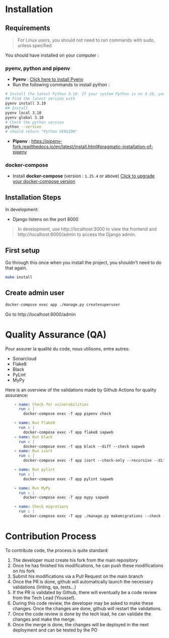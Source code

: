 # Installation

## Requirements

> For Linux users, you should not need to run commands with sudo, unless specified

You should have installed on your computer :

### pyenv, python and pipenv

- **Pyenv** : [Click here to install Pyenv](https://github.com/pyenv/pyenv-installer)
- Run the following commands to install python :

```bash
# Install the latest Python 3.10. If your system Python is on 3.10, you don't need that.
## Find the latest version with
pyenv install 3.10
## Install
pyenv local 3.10
pyenv global 3.10
# Check the python version
python --version
# should return "Python VERSION"
```

- **Pipenv** : https://pipenv-fork.readthedocs.io/en/latest/install.html#pragmatic-installation-of-pipenv

### docker-compose

- Install **docker-compose** (version : `1.25.4` or above) [Click to upgrade your docker-compose version](https://docs.docker.com/compose/install/)

## Installation Steps

In development:

- Django listens on the port 8000

> In development, use http://localhost:3000 to view the frontend and http://localhost:8000/admin to access the Django admin.

## First setup

Go through this once when you install the project, you shouldn't need to do that again.

```bash
make install
```

## Create admin user

```bash
docker-compose exec app ./manage.py createsuperuser
```

Go to http://localhost:8000/admin


# Quality Assurance (QA)

Pour assurer la qualité du code, nous utilisons, entre autres:

- Sonarcloud
- Flake8
- Black
- PyLint
- MyPy

Here is an overview of the validations made by Github Actions for quality assurance:

``` yaml
    - name: Check for vulnerabilities
      run : |
        docker-compose exec -T app pipenv check

    - name: Run Flake8
      run : |
        docker-compose exec -T app flake8 sapweb
    - name: Run black
      run : |
        docker-compose exec -T app black --diff --check sapweb
    - name: Run isort
      run : |
        docker-compose exec -T app isort --check-only --recursive --diff sapweb

    - name: Run pylint
      run : |
        docker-compose exec -T app pylint sapweb

    - name: Run MyPy
      run : |
        docker-compose exec -T app mypy sapweb

    - name: Check migrations
      run : |
        docker-compose exec -T app ./manage.py makemigrations --check --dry-run

```

# Contribution Process
To contribute code, the process is quite standard:

1. The developer must create his fork from the main repository
2. Once he has finished his modifications, he can push these modifications on his fork
3. Submit his modifications via a Pull Request on the main branch
4. Once the PR is done, github will automatically launch the necessary validations (linting, qa, tests...)
5. If the PR is validated by Github, there will eventually be a code review from the Tech Lead (Youssef).
6. During this code review, the developer may be asked to make these changes. Once the changes are done, github will restart the validations.
7. Once the code review is done by the tech lead, he can validate the changes and make the merge.
8. Once the merge is done, the changes will be deployed in the next deployment and can be tested by the PO

